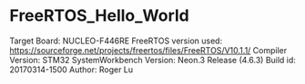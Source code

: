 # FreeRTOS_Hello_World
Target Board: NUCLEO-F446RE
FreeRTOS version used: https://sourceforge.net/projects/freertos/files/FreeRTOS/V10.1.1/
Compiler Version: STM32 SystemWorkbench Version: Neon.3 Release (4.6.3) Build id: 20170314-1500
Author: Roger Lu
